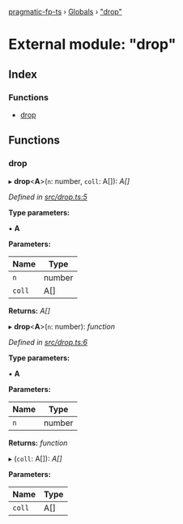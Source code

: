 [pragmatic-fp-ts](../README.md) › [Globals](../globals.md) › ["drop"](_drop_.md)

# External module: "drop"

## Index

### Functions

* [drop](_drop_.md#drop)

## Functions

###  drop

▸ **drop**<**A**>(`n`: number, `coll`: A[]): *A[]*

*Defined in [src/drop.ts:5](https://github.com/hermann-p/pragmatic-fp-ts/blob/893c172/src/drop.ts#L5)*

**Type parameters:**

▪ **A**

**Parameters:**

Name | Type |
------ | ------ |
`n` | number |
`coll` | A[] |

**Returns:** *A[]*

▸ **drop**<**A**>(`n`: number): *function*

*Defined in [src/drop.ts:6](https://github.com/hermann-p/pragmatic-fp-ts/blob/893c172/src/drop.ts#L6)*

**Type parameters:**

▪ **A**

**Parameters:**

Name | Type |
------ | ------ |
`n` | number |

**Returns:** *function*

▸ (`coll`: A[]): *A[]*

**Parameters:**

Name | Type |
------ | ------ |
`coll` | A[] |
